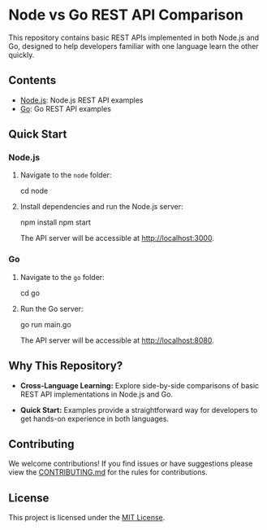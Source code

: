 # Node vs Go REST API Comparison

This repository contains basic REST APIs implemented in both Node.js and Go, designed to help developers familiar with one language learn the other quickly.

## Contents

- [Node.js](./node): Node.js REST API examples
- [Go](./go): Go REST API examples

## Quick Start

### Node.js

1. Navigate to the `node` folder:

   cd node

2. Install dependencies and run the Node.js server:

   npm install
   npm start

   The API server will be accessible at [http://localhost:3000](http://localhost:3000).

### Go

1. Navigate to the `go` folder:

   cd go

2. Run the Go server:

   go run main.go

   The API server will be accessible at [http://localhost:8080](http://localhost:8080).

## Why This Repository?

- **Cross-Language Learning:** Explore side-by-side comparisons of basic REST API implementations in Node.js and Go.

- **Quick Start:** Examples provide a straightforward way for developers to get hands-on experience in both languages.

## Contributing

We welcome contributions! If you find issues or have suggestions please view the [CONTRIBUTING.md](https://github.com/promethean-tech/go-vs-node-api/blob/main/CONTRIBUTING.md) for the rules for contributions. 


## License

This project is licensed under the [MIT License](LICENSE).
